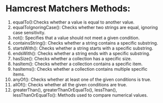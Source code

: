 # Hamcrest Matchers Methods:

1. equalTo():Checks whether a value is equal to another value.
2. equalToIgnoringCase(): Checks whether two strings are equal, ignoring case sensitivity.
3. not(): Specifies that a value should not meet a given condition.
4. containsString(): Checks whether a string contains a specific substring.
5. startsWith(): Checks whether a string starts with a specific substring.
6. endsWith(): Checks whether a string ends with a specific substring.
7. hasSize(): Checks whether a collection has a specific size.
8. hasItem(): Checks whether a collection contains a specific item.
9. hasItems(): Checks whether a collection contains multiple specific items.
10. anyOf(): Checks whether at least one of the given conditions is true.
11. allOf(): Checks whether all the given conditions are true.
12. greaterThan(), greaterThanOrEqualTo(), lessThan(), lessThanOrEqualTo(): Methods used to compare numerical values.